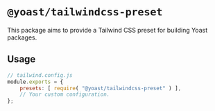 # `@yoast/tailwindcss-preset`

This package aims to provide a Tailwind CSS preset for building Yoast packages.

## Usage

```js
// tailwind.config.js
module.exports = {
    presets: [ require( "@yoast/tailwindcss-preset" ) ],
    // Your custom configuration.
};
```